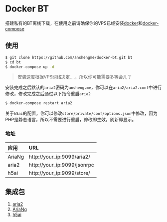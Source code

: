 # Docker BT

搭建私有的BT离线下载，在使用之前请确保你的VPS已经安装[docker](https://docs.docker.com/install/)和[docker-compose](https://docs.docker.com/compose/)

## 使用

```bash
$ git clone https://github.com/anshengme/docker-bt.git bt
$ cd bt
$ docker-compose up -d
```

> 安装速度根据VPS网络决定....，所以你可能需要多等会儿？

安装完成之后默认的`aria2`密码为`ansheng.me`，你可以在`aria2/aria2.conf`中进行修改，修改完成之后通过以下指令重启`aria2`

```bash
$ docker-compose restart aria2
```

关于`h5ai`的配置，你可以修改`store/private/conf/options.json`中修改，因为PHP是静态语言，所以不需要进行重启，修改即生效，刷新即显示。

### 地址

|应用|URL|
|:--|:--|
|AriaNg|http://your_ip:9099/aria2/|
|aria2|http://your_ip:9099/jsonrpc|
|h5ai|http://your_ip:9099/store/|

## 集成包

1. [aria2](https://github.com/aria2/aria2)
2. [AriaNg](https://github.com/mayswind/AriaNg)
3. [h5ai](https://github.com/lrsjng/h5ai)